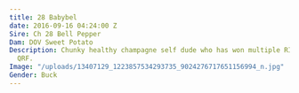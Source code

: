 ```yaml
---
title: 28 Babybel
date: 2016-09-16 04:24:00 Z
Sire: Ch 28 Bell Pepper
Dam: DOV Sweet Potato
Description: Chunky healthy champagne self dude who has won multiple RIS & BIS at
  QRF.
Image: "/uploads/13407129_1223857534293735_9024276717651156994_n.jpg"
Gender: Buck
---
```


